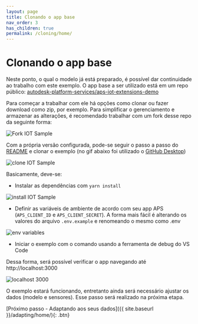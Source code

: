 ```yaml
---
layout: page
title: Clonando o app base
nav_order: 3
has_children: true
permalink: /cloning/home/
---
```


# Clonando o app base

Neste ponto, o qual o modelo já está preparado, é possível dar continuidade ao trabalho com este exemplo.
O app base a ser utilizado está em um repo público: [autodesk-platform-services/aps-iot-extensions-demo](https://github.com/autodesk-platform-services/aps-iot-extensions-demo)

Para começar a trabalhar com ele há opções como clonar ou fazer download como zip, por exemplo.
Para simplificar o gerenciamento e armazenar as alterações, é recomendado trabalhar com um fork desse repo da seguinte forma:

![Fork IOT Sample](../../assets/images/fork_sample.gif)

Com a própria versão configurada, pode-se seguir o passo a passo do [README](https://github.com/JoaoMartins-callmeJohn/aps-iot-extensions-demo#running-locally) e clonar o exemplo (no gif abaixo foi utilizado o [GitHub Desktop](https://desktop.github.com))

![clone IOT Sample](../../assets/images/clone_app.gif)

Basicamente, deve-se:

- Instalar as dependências com `yarn install`

![install IOT Sample](../../assets/images/yarn_install.gif)

- Definir as variáveis de ambiente de acordo com seu app APS (`APS_CLIENT_ID` e `APS_CLIENT_SECRET`). A forma mais fácil é alterando os valores do arquivo `.env.example` e renomeando o mesmo como .env

![env variables](../../assets/images/env_vars.gif)

- Iniciar o exemplo com o comando usando a ferramenta de debug do VS Code

Dessa forma, será possível verificar o app navegando até http://localhost:3000

![localhost 3000](../../assets/images/localhost_3000.gif)

O exemplo estará funcionando, entretanto ainda será necessário ajustar os dados (modelo e sensores).
Esse passo será realizado na próxima etapa.

[Próximo passo - Adaptando aos seus dados]({{ site.baseurl }}/adapting/home/){: .btn}
